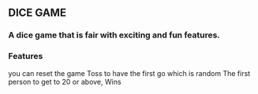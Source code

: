 ## DICE GAME

### A dice game that is fair with exciting and fun features.

### Features
you can reset the game
Toss to have the first go which is random
The first person to get to 20 or above, Wins


